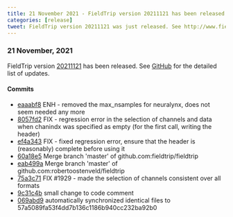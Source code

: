 ```yaml
---
title: 21 November 2021 - FieldTrip version 20211121 has been released
categories: [release]
tweet: FieldTrip version 20211121 was just released. See http://www.fieldtriptoolbox.org/#21-november-2021
---
```


### 21 November, 2021

FieldTrip version [20211121](http://github.com/fieldtrip/fieldtrip/releases/tag/20211121) has been released.
See [GitHub](https://github.com/fieldtrip/fieldtrip/compare/20211118...20211121) for the detailed list of updates.

#### Commits

- [eaaabf8](http://github.com/fieldtrip/fieldtrip/commit/eaaabf8) ENH - removed the max_nsamples for neuralynx, does not seem needed any more
- [8057fd2](http://github.com/fieldtrip/fieldtrip/commit/8057fd2) FIX - regression error in the selection of channels and data when chanindx was specified as empty (for the first call, writing the header)
- [ef4a343](http://github.com/fieldtrip/fieldtrip/commit/ef4a343) FIX - fixed regression error, ensure that the header is (reasonably) complete before using it
- [60a18e5](http://github.com/fieldtrip/fieldtrip/commit/60a18e5) Merge branch 'master' of github.com:fieldtrip/fieldtrip
- [eab499a](http://github.com/fieldtrip/fieldtrip/commit/eab499a) Merge branch 'master' of github.com:robertoostenveld/fieldtrip
- [75a3c71](http://github.com/fieldtrip/fieldtrip/commit/75a3c71) FIX #1929 - made the selection of channels consistent over all formats
- [9c31c4b](http://github.com/fieldtrip/fieldtrip/commit/9c31c4b) small change to code comment
- [069abd9](http://github.com/fieldtrip/fieldtrip/commit/069abd9) automatically synchronized identical files to 57a5089fa53f4dd7b136c1186b940cc232ba92b0
